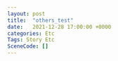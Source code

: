 ```yaml
---
layout: post
title:  "others_test"
date:   2021-12-28 17:00:00 +0000
categories: Etc
Tags: Story Etc
SceneCode: []
---
```

